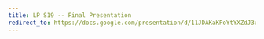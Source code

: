 ```yaml
---
title: LP S19 -- Final Presentation
redirect_to: https://docs.google.com/presentation/d/11JDAKaKPoYtYXZdJ3ucPtFtCfv0Di-NxpJihcdK-X18/edit
---
```

